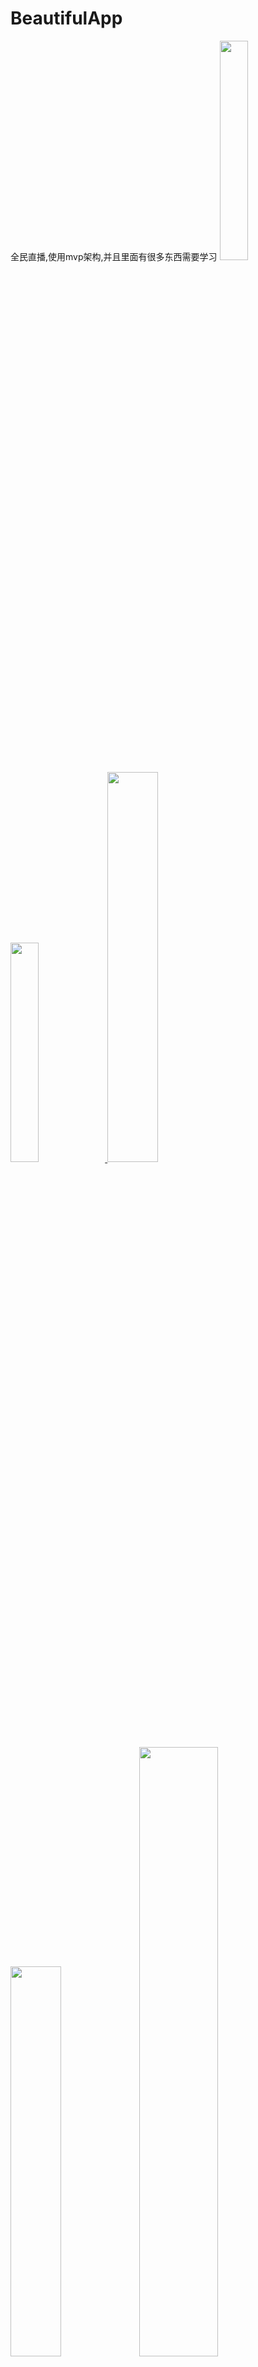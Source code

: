 # BeautifulApp
全民直播,使用mvp架构,并且里面有很多东西需要学习
<img src="img/Screenshot_2018_0724_102155.jpg" width="30%"/></a> <a href="art/01.png"><img src="img/Screenshot_2018_0724_102155.jpg" width="30%"/>
<a href="art/00.png"><img src="img/Screenshot_2018_0724_102217.jpg" width="40%"/></a> <a href="art/01.png"><img src="img/Screenshot_2018_0724_102240.jpg" width="40%"/></a>
<a href="art/00.png"><img src="img/Screenshot_2018_0724_102300.jpg" width="50%"/></a> <a href="art/01.png"><img src="img/Screenshot_2018_0726_180020.jpg" width="50%"/></a>
<a href="art/00.png"><img src="img/Screenshot_2018_0726_180037.jpg" width="50%"/></a> <a href="art/01.png"><img src="img/Screenshot_2018_0726_180101.jpg" width="50%"/></a>
<a href="art/00.png"><img src="img/Screenshot_2018_0726_180116.jpg" width="50%"/></a> <a href="art/01.png"><img src="img/Screenshot_2018_0726_180355.jpg" width="50%"/></a>




![Image text](https://github.com/niezhiyang/BeautifulApp/blob/master/img/Screenshot_2018_0726_180410.jpg width="50%")
## 用到的开源项目(并不是说我每个都用到了,只是我们可以拿来参考)
 //retrofit
    implementation 'com.squareup.retrofit2:retrofit:2.3.0'
    implementation 'com.squareup.retrofit2:converter-gson:2.3.0'
    implementation 'com.squareup.retrofit2:adapter-rxjava2:2.3.0'

    //okhttp
    implementation 'com.squareup.okhttp3:okhttp:3.9.1'
    implementation 'com.squareup.okhttp3:logging-interceptor:3.9.1'

    //rxjava
    implementation 'io.reactivex.rxjava2:rxandroid:2.0.1'
    implementation 'io.reactivex.rxjava2:rxjava:2.1.7'
    implementation 'com.squareup.retrofit2:adapter-rxjava2:2.3.0'

    //stetho调试
    implementation 'com.facebook.stetho:stetho:1.5.0'
    implementation 'com.facebook.stetho:stetho-okhttp3:1.5.0'

    // adapter
    implementation 'com.github.CymChad:BaseRecyclerViewAdapterHelper:2.9.30'

    //glide
    implementation 'com.github.bumptech.glide:glide:4.7.1'
    annotationProcessor 'com.github.bumptech.glide:compiler:4.7.1'
    implementation "com.github.bumptech.glide:okhttp3-integration:4.7.1"

    //圆形图片
    implementation 'de.hdodenhof:circleimageview:2.2.0'

    // 解析html
    implementation 'org.jsoup:jsoup:1.11.2'

    //播放视频
    implementation 'cn.jzvd:jiaozivideoplayer:6.2.3'

    // eventbus
    implementation 'org.greenrobot:eventbus:3.1.1'

    //打造好看的logger
    implementation 'com.orhanobut:logger:2.1.1'

    //各种工具类
    implementation 'com.blankj:utilcode:1.9.12'

    //butterknife
    implementation 'com.jakewharton:butterknife:8.8.1'
    annotationProcessor 'com.jakewharton:butterknife-compiler:8.8.1'

    //检测内存泄漏
    debugImplementation 'com.squareup.leakcanary:leakcanary-android:1.5.4'
    releaseImplementation 'com.squareup.leakcanary:leakcanary-android-no-op:1.5.4'

    // Logger
    implementation 'com.orhanobut:logger:2.1.1'

    //多主题
    implementation 'com.bilibili:magicasakura:0.1.9-beta3@aar'

    //tab
    implementation 'com.flyco.tablayout:FlycoTabLayout_Lib:2.1.2@aar'

    // banner
    implementation 'com.youth.banner:banner:1.4.10'

    //直播
    implementation project(':dkplayer-java')
    implementation 'com.github.dueeeke.dkplayer:dkplayer-armv7a:2.5.2'
    //数据库
    implementation 'org.greenrobot:greendao:3.2.2'

    //

    //EventBus
    implementation 'org.greenrobot:eventbus:3.1.1'

    //

    // 下拉刷新
    implementation 'com.scwang.smartrefresh:SmartRefreshLayout:1.0.5.1'


    implementation 'com.github.chrisbanes:PhotoView:2.0.0'
